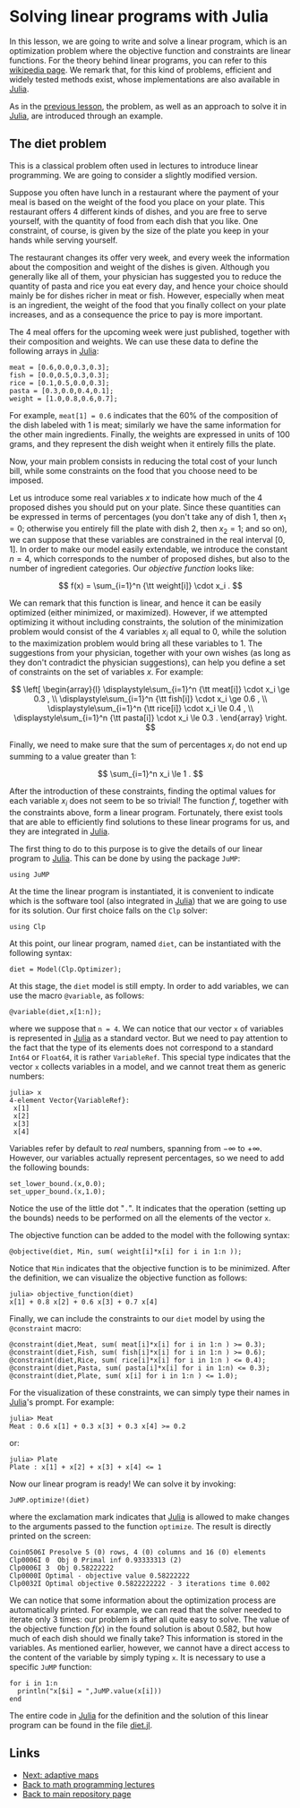 
# Solving linear programs with Julia

In this lesson, we are going to write and solve a linear program, which is 
an optimization problem where the objective function and constraints are 
linear functions. For the theory behind linear programs, you can refer to
this [wikipedia page](https://en.wikipedia.org/wiki/Linear_programming).
We remark that, for this kind of problems, efficient and widely tested 
methods exist, whose implementations are also available in 
[Julia](https://julialang.org/).

As in the [previous lesson](./julia2-linear-systems.md), the problem,
as well as an approach to solve it in [Julia](https://julialang.org/),
are introduced through an example.

## The diet problem

This is a classical problem often used in lectures to introduce linear 
programming. We are going to consider a slightly modified version.

Suppose you often have lunch in a restaurant where the payment of your meal 
is based on the weight of the food you place on your plate. This restaurant
offers 4 different kinds of dishes, and you are free to serve yourself, 
with the quantity of food from each dish that you like. One constraint,
of course, is given by the size of the plate you keep in your hands while 
serving yourself.

The restaurant changes its offer very week, and every week the information 
about the composition and weight of the dishes is given. Although you generally 
like all of them, your physician has suggested you to reduce the quantity of 
pasta and rice you eat every day, and hence your choice should mainly be for 
dishes richer in meat or fish. However, especially when meat is an ingredient, 
the weight of the food that you finally collect on your plate increases, and 
as a consequence the price to pay is more important. 

The 4 meal offers for the upcoming week were just published, together with
their composition and weights. We can use these data to define the following
arrays in [Julia](https://julialang.org/):

	meat = [0.6,0.0,0.3,0.3];
	fish = [0.0,0.5,0.3,0.3];
	rice = [0.1,0.5,0.0,0.3];
	pasta = [0.3,0.0,0.4,0.1];
	weight = [1.0,0.8,0.6,0.7];

For example, ```meat[1] = 0.6``` indicates that the 60% of the composition
of the dish labeled with 1 is meat; similarly we have the same information
for the other main ingredients. Finally, the weights are expressed in units
of 100 grams, and they represent the dish weight when it entirely fills
the plate.

Now, your main problem consists in reducing the total cost of your lunch
bill, while some constraints on the food that you choose need to be imposed.

Let us introduce some real variables $x$ to indicate how much of the 4 proposed
dishes you should put on your plate. Since these quantities can be expressed in
terms of percentages (you don't take any of dish 1, then $x_1 = 0$; otherwise
you entirely fill the plate with dish 2, then $x_2 = 1$; and so on), we can
suppose that these variables are constrained in the real interval $[0,1]$.
In order to make our model easily extendable, we introduce the constant $n = 4$,
which corresponds to the number of proposed dishes, but also to the number of
ingredient categories. Our *objective function* looks like:

$$
f(x) = \sum_{i=1}^n {\tt weight[i]} \cdot x_i .
$$

We can remark that this function is linear, and hence it can be easily
optimized (either minimized, or maximized). However, if we attempted optimizing
it without including constraints, the solution of the minimization problem would 
consist of the 4 variables $x_i$ all equal to 0, while the solution to the 
maximization problem would bring all these variables to 1. The suggestions from 
your physician, together with your own wishes (as long as they don't contradict 
the physician suggestions), can help you define a set of constraints on the set
of variables $x$. For example:

$$
\left[
\begin{array}{l}
\displaystyle\sum_{i=1}^n {\tt meat[i]} \cdot x_i \ge 0.3 , \\
\displaystyle\sum_{i=1}^n {\tt fish[i]} \cdot x_i \ge 0.6 , \\
\displaystyle\sum_{i=1}^n {\tt rice[i]} \cdot x_i \le 0.4 , \\
\displaystyle\sum_{i=1}^n {\tt pasta[i]} \cdot x_i \le 0.3 .
\end{array}
\right.
$$

Finally, we need to make sure that the sum of percentages $x_i$ do not end
up summing to a value greater than 1:

$$
\sum_{i=1}^n x_i \le 1 .
$$

After the introduction of these constraints, finding the optimal values for 
each variable $x_i$ does not seem to be so trivial! The function $f$, together 
with the constraints above, form a linear program. Fortunately, there exist tools 
that are able to efficiently find solutions to these linear programs for us, and 
they are integrated in [Julia](https://julialang.org/). 

The first thing to do to this purpose is to give the details of our linear 
program to [Julia](https://julialang.org). This can be done by using the package 
```JuMP```:

	using JuMP

At the time the linear program is instantiated, it is convenient to indicate which 
is the software tool (also integrated in [Julia](https://julialang.org)) that we 
are going to use for its solution. Our first choice falls on the ```Clp``` solver:

	using Clp

At this point, our linear program, named ```diet```, can be instantiated 
with the following syntax:

	diet = Model(Clp.Optimizer);

At this stage, the ```diet``` model is still empty. In order to add variables, 
we can use the macro ```@variable```, as follows:

	@variable(diet,x[1:n]);

where we suppose that ```n = 4```. We can notice that our vector ```x``` of variables 
is represented in [Julia](https://julialang.org) as a standard vector. But we need
to pay attention to the fact that the type of its elements does not correspond to
a standard ```Int64``` or ```Float64```, it is rather ```VariableRef```. This special
type indicates that the vector ```x``` collects variables in a model, and we cannot 
treat them as generic numbers:

	julia> x
	4-element Vector{VariableRef}:
	 x[1]
	 x[2]
	 x[3]
	 x[4]

Variables refer by default to *real* numbers, spanning from $-\infty$ to $+\infty$. 
However, our variables actually represent percentages, so we need to add the following
bounds:

	set_lower_bound.(x,0.0);
	set_upper_bound.(x,1.0);

Notice the use of the little dot "```.```". It indicates that the operation (setting
up the bounds) needs to be performed on all the elements of the vector ```x```.

The objective function can be added to the model with the following syntax:

	@objective(diet, Min, sum( weight[i]*x[i] for i in 1:n ));

Notice that ```Min``` indicates that the objective function is to be minimized.
After the definition, we can visualize the objective function as follows:

	julia> objective_function(diet)
	x[1] + 0.8 x[2] + 0.6 x[3] + 0.7 x[4]

Finally, we can include the constraints to our ```diet``` model by using the 
```@constraint``` macro:

	@constraint(diet,Meat, sum( meat[i]*x[i] for i in 1:n ) >= 0.3);
	@constraint(diet,Fish, sum( fish[i]*x[i] for i in 1:n ) >= 0.6);
	@constraint(diet,Rice, sum( rice[i]*x[i] for i in 1:n ) <= 0.4);
	@constraint(diet,Pasta, sum( pasta[i]*x[i] for i in 1:n) <= 0.3);
	@constraint(diet,Plate, sum( x[i] for i in 1:n ) <= 1.0);

For the visualization of these constraints, we can simply type their names
in [Julia](https://julialang.org)'s prompt. For example:

	julia> Meat
	Meat : 0.6 x[1] + 0.3 x[3] + 0.3 x[4] >= 0.2

or:

	julia> Plate
	Plate : x[1] + x[2] + x[3] + x[4] <= 1

Now our linear program is ready! We can solve it by invoking:

	JuMP.optimize!(diet)

where the exclamation mark indicates that [Julia](https://julialang.org) is allowed 
to make changes to the arguments passed to the function ```optimize```. The result 
is directly printed on the screen:

	Coin0506I Presolve 5 (0) rows, 4 (0) columns and 16 (0) elements
	Clp0006I 0  Obj 0 Primal inf 0.93333313 (2)
	Clp0006I 3  Obj 0.58222222
	Clp0000I Optimal - objective value 0.58222222
	Clp0032I Optimal objective 0.5822222222 - 3 iterations time 0.002

We can notice that some information about the optimization process are automatically 
printed. For example, we can read that the solver needed to iterate only 3 times: 
our problem is after all quite easy to solve. The value of the objective function 
$f(x)$ in the found solution is about 0.582, but how much of each dish should we 
finally take? This information is stored in the variables. As mentioned earlier,
however, we cannot have a direct access to the content of the variable by simply 
typing ```x```. It is necessary to use a specific ```JuMP``` function:

	for i in 1:n
	  println("x[$i] = ",JuMP.value(x[i]))
	end

The entire code in [Julia](https://julialang.org) for the definition and the solution
of this linear program can be found in the file [diet.jl](./diet.jl).

## Links

* [Next: adaptive maps](./adaptive-maps.md)
* [Back to math programming lectures](./README.md)
* [Back to main repository page](../README.md)

